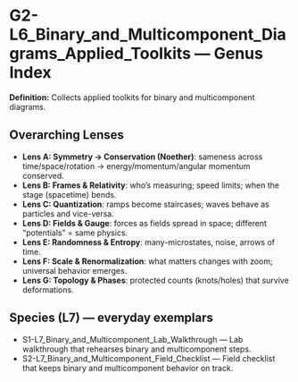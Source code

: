 # G2-L6_Binary_and_Multicomponent_Diagrams_Applied_Toolkits — Genus Index
**Definition:** Collects applied toolkits for binary and multicomponent diagrams.

## Overarching Lenses

- **Lens A: Symmetry -> Conservation (Noether)**: sameness across time/space/rotation → energy/momentum/angular momentum conserved.
- **Lens B: Frames & Relativity**: who’s measuring; speed limits; when the stage (spacetime) bends.
- **Lens C: Quantization**: ramps become staircases; waves behave as particles and vice-versa.
- **Lens D: Fields & Gauge**: forces as fields spread in space; different “potentials” = same physics.
- **Lens E: Randomness & Entropy**: many-microstates, noise, arrows of time.
- **Lens F: Scale & Renormalization**: what matters changes with zoom; universal behavior emerges.
- **Lens G: Topology & Phases**: protected counts (knots/holes) that survive deformations.

## Species (L7) — everyday exemplars

- S1-L7_Binary_and_Multicomponent_Lab_Walkthrough — Lab walkthrough that rehearses binary and multicomponent steps.
- S2-L7_Binary_and_Multicomponent_Field_Checklist — Field checklist that keeps binary and multicomponent behavior on track.
